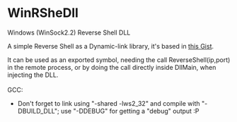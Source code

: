 # WinRSheDll
Windows (WinSock2.2) Reverse Shell DLL

A simple Reverse Shell as a Dynamic-link library, it's based in [this Gist](https://gist.github.com/otavioarj/218ad828b6909345c15bfcf6072b4eb4).<br>

It can be used as an exported symbol, needing the call ReverseShell(ip,port) in the remote process, or by doing the call directly inside DllMain, when injecting the DLL.
<br>
<br>GCC:<br>
* Don't forget to link using "-shared -lws2_32" and compile with "-DBUILD_DLL"; use "-DDEBUG" for getting a "debug" output :P
